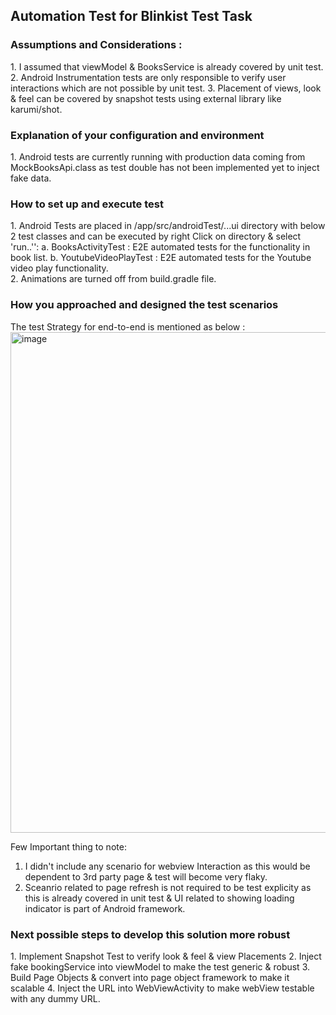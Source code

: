 <h2>Automation Test for Blinkist Test Task</h2>

<h3> Assumptions and Considerations :</h3>
1. I assumed that viewModel & BooksService is already covered by unit test.
2. Android Instrumentation tests are only responsible to verify user interactions which are not possible by unit test.
3. Placement of views, look & feel can be covered by snapshot tests using external library like karumi/shot.


<h3>Explanation of your configuration and environment</h3>
1. Android tests are currently running with production data coming from  MockBooksApi.class as test double has not been
 implemented yet to inject fake data.

<h3>How to set up and execute test</h3>
1. Android Tests are placed in /app/src/androidTest/...ui directory with below 2 test classes and can be executed by right Click on directory & select
 'run..'':
    a. BooksActivityTest : E2E automated tests for the functionality in book list.
    b. YoutubeVideoPlayTest : E2E automated tests for the Youtube video play functionality.
<br>2. Animations are turned off from build.gradle file.

<h3>How you approached and designed the test scenarios</h3>

The test Strategy for end-to-end is mentioned as below :
<img width="801" alt="image" src="https://user-images.githubusercontent.com/42365090/121757315-5c80e600-cb47-11eb-9847-25264ce40ccc.png">

Few Important thing to note:
1. I didn't include any scenario for webview Interaction as this would be dependent to 3rd party page & test will become very flaky.
2. Sceanrio related to page refresh is not required to be test explicity as this is already covered in unit test & UI related to showing loading indicator is part of Android framework.


<h3>Next possible steps to develop this solution more robust</h3>
1.  Implement Snapshot Test to verify look & feel & view Placements
2.  Inject fake bookingService into viewModel to make the test generic & robust
3.  Build Page Objects & convert into page object framework to make it scalable
4.  Inject the URL into WebViewActivity to make webView testable with any dummy URL.

